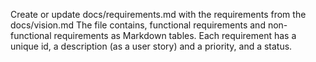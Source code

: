 Create or update docs/requirements.md with the requirements from the docs/vision.md
The file contains, functional requirements and non-functional requirements as Markdown tables.
Each requirement has a unique id, a description (as a user story) and a priority, and a status.